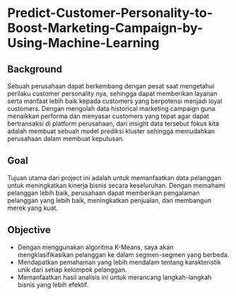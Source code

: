 # Predict-Customer-Personality-to-Boost-Marketing-Campaign-by-Using-Machine-Learning

## Background
Sebuah perusahaan dapat berkembang dengan pesat saat mengetahui perilaku customer personality nya, sehingga dapat memberikan layanan serta manfaat lebih baik kepada customers yang berpotensi menjadi loyal customers. Dengan mengolah data historical marketing campaign guna menaikkan performa dan menyasar customers yang tepat agar dapat bertransaksi di platform perusahaan, dari insight data tersebut fokus kita adalah membuat sebuah model prediksi kluster sehingga memudahkan perusahaan dalam membuat keputusan.

## Goal
Tujuan utama dari project ini adalah untuk memanfaatkan data pelanggan untuk meningkatkan kinerja bisnis secara keseluruhan. Dengan memahami pelanggan lebih baik, perusahaan dapat memberikan pengalaman pelanggan yang lebih baik, meningkatkan penjualan, dan membangun merek yang kuat.

## Objective
- Dengan menggunakan algoritma K-Means, saya akan mengklasifikasikan pelanggan ke dalam segmen-segmen yang berbeda.
- Mendapatkan pemahaman yang lebih mendalam tentang karakteristik unik dari setiap kelompok pelanggan.
- Memanfaatkan hasil analisis ini untuk merancang langkah-langkah bisnis yang lebih efektif.

